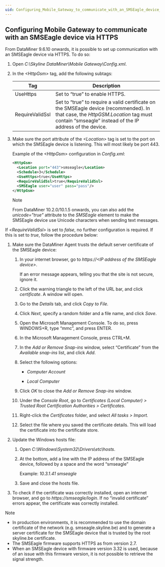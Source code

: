 ```yaml
---
uid: Configuring_Mobile_Gateway_to_communicate_with_an_SMSEagle_device_via_HTTPS
---
```


## Configuring Mobile Gateway to communicate with an SMSEagle device via HTTPS

From DataMiner 9.6.10 onwards, it is possible to set up communication with an SMSEagle device via HTTPS. To do so:

1. Open *C:\\Skyline DataMiner\\Mobile Gateway\\Config.xml*.

2. In the *\<HttpGsm>* tag, add the following subtags:

    | Tag           | Description                                                                                                                                                                                                             |
    |-----------------|-------------------------------------------------------------------------------------------------------------------------------------------------------------------------------------------------------------------------|
    | UseHttps        | Set to “true” to enable HTTPS.                                                                                                                                                                                          |
    | RequireValidSsl | Set to “true” to require a valid certificate on the SMSEagle device (recommended). In that case, the *HttpGSM.Location* tag must contain “smseagle” instead of the IP address of the device. |

3. Make sure the port attribute of the *\<Location>* tag is set to the port on which the SMSEagle device is listening. This will most likely be port 443.

    Example of the *\<HttpGsm>* configuration in *Config.xml*:

    ```xml
    <HttpGsm>
      <Location port="443">smseagle</Location>
      <Schedule>3</Schedule>
      <UseHttps>true</UseHttps>
      <RequireValidSsl>true</RequireValidSsl>
      <SMSEagle user="user" pass="pass"/>
    </HttpGsm>
    ```

    > [!NOTE]
    > From DataMiner 10.2.0/10.1.5 onwards, you can also add the *unicode="true"* attribute to the *SMSEagle* element to make the SMSEagle device use Unicode characters when sending text messages.

If \<*RequireValidSsl>* is set to *false*, no further configuration is required. If this is set to *true*, follow the procedure below:

1. Make sure the DataMiner Agent trusts the default server certificate of the SMSEagle device:

    1. In your internet browser, go to *https://\<IP address of the SMSEagle device>*.

        If an error message appears, telling you that the site is not secure, ignore it.

    2. Click the warning triangle to the left of the URL bar, and click *certificate*. A window will open.

    3. Go to the *Details* tab, and click *Copy to File.*

    4. Click *Next*, specify a random folder and a file name, and click *Save*.

    5. Open the Microsoft Management Console. To do so, press WINDOWS+R, type “mmc”, and press ENTER.

    6. In the Microsoft Management Console, press CTRL+M.

    7. In the *Add or Remove Snap-ins* window, select “Certificate” from the *Available snap-ins* list, and click *Add*.

    8. Select the following options:

        - *Computer Account*

        - *Local Computer*

    9. Click *OK* to close the *Add or Remove Snap-ins* window.

    10. Under the *Console Root*, go to *Certificates (Local Computer) \> Trusted Root Certification Authorities \> Certificates*.

    11. Right-click the *Certificates* folder, and select *All tasks \> Import.*

    12. Select the file where you saved the certificate details. This will load the certificate into the certificate store.

2. Update the Windows hosts file:

    1. Open *C:\\Windows\\System32\\Drivers\\etc\\hosts*.

    2. At the bottom, add a line with the IP address of the SMSEagle device, followed by a space and the word “smseagle”

        Example: *10.3.1.41 smseagle*

    3. Save and close the hosts file.

3. To check if the certificate was correctly installed, open an internet browser, and go to *https://smseagle/login*. If no “invalid certificate” errors appear, the certificate was correctly installed.

> [!NOTE]
> - In production environments, it is recommended to use the domain certificate of the network (e.g. smseagle.skyline.be) and to generate a server certificate for the SMSEagle device that is trusted by the root skyline.be certificate.
> - The SMSEagle firmware supports HTTPS as from version 2.7.
> - When an SMSEagle device with firmware version 3.32 is used, because of an issue with this firmware version, it is not possible to retrieve the signal strength.
>
